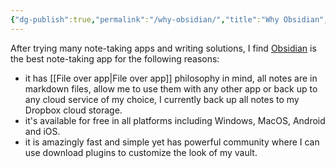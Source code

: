 ```yaml
---
{"dg-publish":true,"permalink":"/why-obsidian/","title":"Why Obsidian","noteIcon":"1","created":"2025-02-03T19:32:34.485+11:00","updated":"2025-02-04T00:17:39.445+11:00"}
---
```


After trying many note-taking apps and writing solutions, I find [Obsidian](https://www.obsidian.md) is the best note-taking app for the following reasons:
- it has [[File over app\|File over app]] philosophy in mind, all notes are in markdown files, allow me to use them with any other app or back up to any cloud service of my choice, I currently back up all notes to my Dropbox cloud storage.
- it's available for free in all platforms including Windows, MacOS, Android and iOS. 
- it is amazingly fast and simple yet has powerful community where I can use download plugins to customize the look of my vault.    